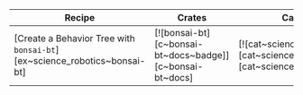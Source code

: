 | Recipe | Crates | Categories |
|--------|--------|------------|
| [Create a Behavior Tree with `bonsai-bt`][ex~science_robotics~bonsai-bt] | [![bonsai-bt][c~bonsai-bt~docs~badge]][c~bonsai-bt~docs] | [![cat~science::robotics][cat~science::robotics~badge]][cat~science::robotics] |
